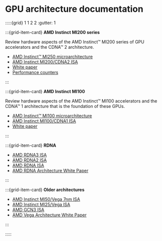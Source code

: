 <head>
  <meta charset="UTF-8">
  <meta name="description" content="GPU architecture">
  <meta name="keywords" content="GPU architecture, architecture support, MI200, MI250, RDNA,
  MI100, AMD Instinct">
</head>

# GPU architecture documentation

:::::{grid} 1 1 2 2
:gutter: 1

:::{grid-item-card}
**AMD Instinct MI200 series**

Review hardware aspects of the AMD Instinct™ MI200 series of GPU
accelerators and the CDNA™ 2 architecture.

* [AMD Instinct™ MI250 microarchitecture](./gpu-arch/mi250.md)
* [AMD Instinct MI200/CDNA2 ISA](https://www.amd.com/system/files/TechDocs/instinct-mi200-cdna2-instruction-set-architecture.pdf)
* [White paper](https://www.amd.com/system/files/documents/amd-cdna2-white-paper.pdf)
* [Performance counters](./gpu-arch/mi200-performance-counters.md)

:::

:::{grid-item-card}
**AMD Instinct MI100**

Review hardware aspects of the AMD Instinct™ MI100
accelerators and the CDNA™ 1 architecture that is the foundation of these GPUs.

* [AMD Instinct™ MI100 microarchitecture](./gpu-arch/mi100.md)
* [AMD Instinct MI100/CDNA1 ISA](https://www.amd.com/system/files/TechDocs/instinct-mi100-cdna1-shader-instruction-set-architecture%C2%A0.pdf)
* [White paper](https://www.amd.com/system/files/documents/amd-cdna-whitepaper.pdf)

:::

:::{grid-item-card}
**RDNA**

* [AMD RDNA3 ISA](https://www.amd.com/system/files/TechDocs/rdna3-shader-instruction-set-architecture-feb-2023_0.pdf)
* [AMD RDNA2 ISA](https://www.amd.com/system/files/TechDocs/rdna2-shader-instruction-set-architecture.pdf)
* [AMD RDNA ISA](https://www.amd.com/system/files/TechDocs/rdna-shader-instruction-set-architecture.pdf)
* [AMD RDNA Architecture White Paper](https://www.amd.com/system/files/documents/rdna-whitepaper.pdf)

:::

:::{grid-item-card}
**Older architectures**

* [AMD Instinct MI50/Vega 7nm ISA](https://www.amd.com/system/files/TechDocs/vega-7nm-shader-instruction-set-architecture.pdf)
* [AMD Instinct MI25/Vega ISA](https://www.amd.com/system/files/TechDocs/vega-shader-instruction-set-architecture.pdf)
* [AMD GCN3 ISA](https://www.amd.com/system/files/TechDocs/gcn3-instruction-set-architecture.pdf)
* [AMD Vega Architecture White Paper](https://en.wikichip.org/w/images/a/a1/vega-whitepaper.pdf)

:::

:::::
